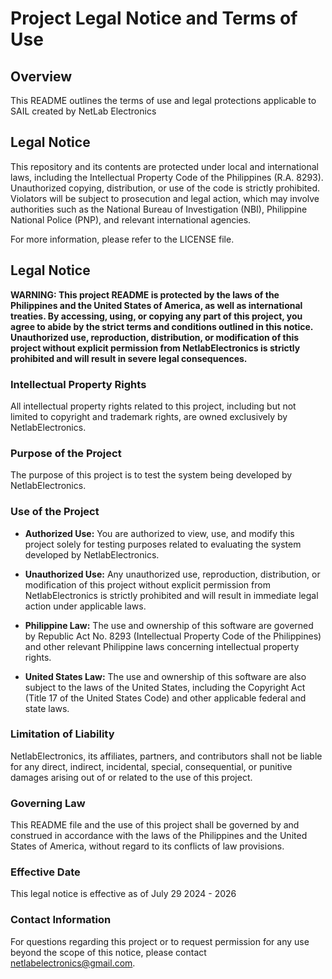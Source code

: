 

# Project Legal Notice and Terms of Use

## Overview

This README outlines the terms of use and legal protections applicable to SAIL created by NetLab Electronics 

## Legal Notice

This repository and its contents are protected under local and international laws, including the Intellectual Property Code of the Philippines (R.A. 8293). Unauthorized copying, distribution, or use of the code is strictly prohibited. Violators will be subject to prosecution and legal action, which may involve authorities such as the National Bureau of Investigation (NBI), Philippine National Police (PNP), and relevant international agencies.

For more information, please refer to the LICENSE file.

## Legal Notice

**WARNING: This project README is protected by the laws of the Philippines and the United States of America, as well as international treaties. By accessing, using, or copying any part of this project, you agree to abide by the strict terms and conditions outlined in this notice. Unauthorized use, reproduction, distribution, or modification of this project without explicit permission from NetlabElectronics is strictly prohibited and will result in severe legal consequences.**

### Intellectual Property Rights

All intellectual property rights related to this project, including but not limited to copyright and trademark rights, are owned exclusively by NetlabElectronics.

### Purpose of the Project

The purpose of this project is to test the system being developed by NetlabElectronics.

### Use of the Project

- **Authorized Use:** You are authorized to view, use, and modify this project solely for testing purposes related to evaluating the system developed by NetlabElectronics.

- **Unauthorized Use:** Any unauthorized use, reproduction, distribution, or modification of this project without explicit permission from NetlabElectronics is strictly prohibited and will result in immediate legal action under applicable laws.

- **Philippine Law:** The use and ownership of this software are governed by Republic Act No. 8293 (Intellectual Property Code of the Philippines) and other relevant Philippine laws concerning intellectual property rights.

- **United States Law:** The use and ownership of this software are also subject to the laws of the United States, including the Copyright Act (Title 17 of the United States Code) and other applicable federal and state laws.

### Limitation of Liability

NetlabElectronics, its affiliates, partners, and contributors shall not be liable for any direct, indirect, incidental, special, consequential, or punitive damages arising out of or related to the use of this project.

### Governing Law

This README file and the use of this project shall be governed by and construed in accordance with the laws of the Philippines and the United States of America, without regard to its conflicts of law provisions.

### Effective Date

This legal notice is effective as of July 29 2024 - 2026

### Contact Information

For questions regarding this project or to request permission for any use beyond the scope of this notice, please contact netlabelectronics@gmail.com.

